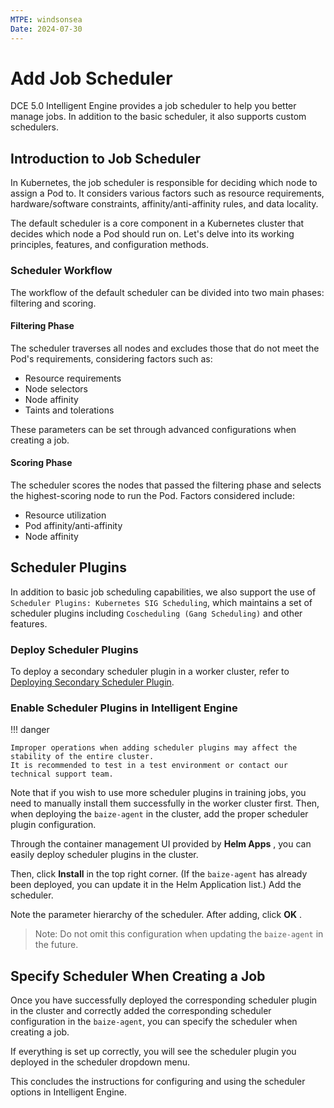 ```yaml
---
MTPE: windsonsea
Date: 2024-07-30
---
```


# Add Job Scheduler

DCE 5.0 Intelligent Engine provides a job scheduler to help you better manage jobs.
In addition to the basic scheduler, it also supports custom schedulers.

## Introduction to Job Scheduler

In Kubernetes, the job scheduler is responsible for deciding which node to assign a Pod to.
It considers various factors such as resource requirements, hardware/software constraints,
affinity/anti-affinity rules, and data locality.

The default scheduler is a core component in a Kubernetes cluster that decides
which node a Pod should run on. Let's delve into its working principles,
features, and configuration methods.

### Scheduler Workflow

The workflow of the default scheduler can be divided into two main phases: filtering and scoring.

#### Filtering Phase

The scheduler traverses all nodes and excludes those that do not meet the Pod's requirements,
considering factors such as:

- Resource requirements
- Node selectors
- Node affinity
- Taints and tolerations

These parameters can be set through advanced configurations when creating a job.

<!-- add screenshot later -->

#### Scoring Phase

The scheduler scores the nodes that passed the filtering phase and selects
the highest-scoring node to run the Pod. Factors considered include:

- Resource utilization
- Pod affinity/anti-affinity
- Node affinity

## Scheduler Plugins

In addition to basic job scheduling capabilities, we also support the use of
`Scheduler Plugins: Kubernetes SIG Scheduling`, which maintains a set of scheduler plugins
including `Coscheduling (Gang Scheduling)` and other features.

### Deploy Scheduler Plugins

To deploy a secondary scheduler plugin in a worker cluster, refer to
[Deploying Secondary Scheduler Plugin](../../kpanda/user-guide/clusters/cluster-scheduler-plugin.md).

### Enable Scheduler Plugins in Intelligent Engine

!!! danger

    Improper operations when adding scheduler plugins may affect the stability of the entire cluster.
    It is recommended to test in a test environment or contact our technical support team.

Note that if you wish to use more scheduler plugins in training jobs, you need to manually install
them successfully in the worker cluster first. Then, when deploying the `baize-agent` in the cluster,
add the proper scheduler plugin configuration.

Through the container management UI provided by **Helm Apps** ,
you can easily deploy scheduler plugins in the cluster.

<!-- add screenshot later -->

Then, click **Install** in the top right corner.
(If the `baize-agent` has already been deployed, you can update it in the Helm Application list.)
Add the scheduler.

<!-- add screenshot later -->

Note the parameter hierarchy of the scheduler. After adding, click **OK** .

> Note: Do not omit this configuration when updating the `baize-agent` in the future.

## Specify Scheduler When Creating a Job

Once you have successfully deployed the corresponding scheduler plugin in the cluster and
correctly added the corresponding scheduler configuration in the `baize-agent`,
you can specify the scheduler when creating a job.

If everything is set up correctly, you will see the scheduler plugin you deployed in the scheduler dropdown menu.

<!-- add screenshot later -->

This concludes the instructions for configuring and using the scheduler options in Intelligent Engine.
